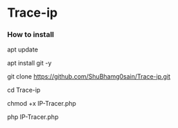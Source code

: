 # Trace-ip

### How to install 

apt update

apt install git -y

git clone https://github.com/ShuBhamg0sain/Trace-ip.git

cd Trace-ip

chmod +x IP-Tracer.php

php IP-Tracer.php
